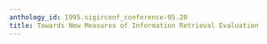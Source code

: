 ```yaml
---
anthology_id: 1995.sigirconf_conference-95.20
title: Towards New Measures of Information Retrieval Evaluation
---
```

